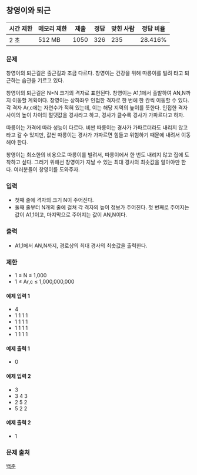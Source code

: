 ## 창영이와 퇴근
 
|시간 제한|	메모리 제한|	제출|	정답|	맞힌 사람|	정답 비율|
|---|---|---|---|---|---|
|2 초|	512 MB|	1050|	326|	235|	28.416%|

### 문제
창영이의 퇴근길은 출근길과 조금 다르다. 창영이는 건강을 위해 따릉이를 빌려 타고 퇴근하는 습관을 기르고 있다.

창영이의 퇴근길은 N×N 크기의 격자로 표현된다. 창영이는 A1,1에서 출발하여 AN,N까지 이동할 계획이다. 창영이는 상하좌우 인접한 격자로 한 번에 한 칸씩 이동할 수 있다. 각 격자 Ar,c에는 자연수가 적혀 있는데, 이는 해당 지역의 높이를 뜻한다. 인접한 격자 사이의 높이 차이의 절댓값을 경사라고 하고, 경사가 클수록 경사가 가파르다고 하자.

따릉이는 가격에 따라 성능이 다르다. 비싼 따릉이는 경사가 가파르더라도 내리지 않고 타고 갈 수 있지만, 값싼 따릉이는 경사가 가파르면 힘들고 위험하기 때문에 내려서 이동해야 한다.

창영이는 최소한의 비용으로 따릉이를 빌려서, 따릉이에서 한 번도 내리지 않고 집에 도착하고 싶다. 그러기 위해선 창영이가 지날 수 있는 최대 경사의 최솟값을 알아야만 한다. 여러분들이 창영이를 도와주자.

### 입력
- 첫째 줄에 격자의 크기 N이 주어진다.
- 둘째 줄부터 N개의 줄에 걸쳐 각 격자의 높이 정보가 주어진다. 첫 번째로 주어지는 값이 A1,1이고, 마지막으로 주어지는 값이 AN,N이다.

### 출력
- A1,1에서 AN,N까지, 경로상의 최대 경사의 최솟값을 출력한다.

### 제한
- 1 ≤ N ≤ 1,000
- 1 ≤ Ar,c ≤ 1,000,000,000

#### 예제 입력 1 
- 4
- 1 1 1 1
- 1 1 1 1
- 1 1 1 1
- 1 1 1 1
#### 예제 출력 1 
- 0
#### 예제 입력 2 
- 3
- 3 4 3
- 2 5 2
- 5 2 2
#### 예제 출력 2 
- 1

### 문제 출처
[백준](https://www.acmicpc.net/problem/22116)